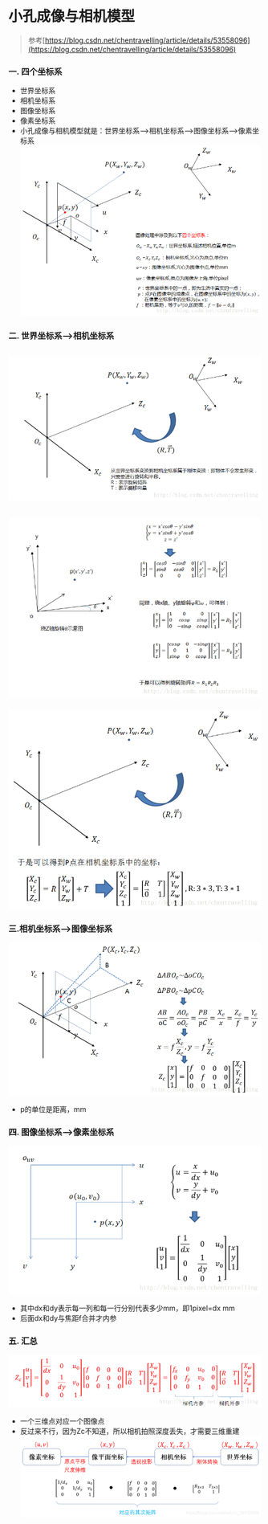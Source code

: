 # 小孔成像与相机模型
> 参考[https://blog.csdn.net/chentravelling/article/details/53558096](https://blog.csdn.net/chentravelling/article/details/53558096)

### 一. 四个坐标系
- 世界坐标系
- 相机坐标系
- 图像坐标系
- 像素坐标系
- 小孔成像与相机模型就是：世界坐标系-->相机坐标系-->图像坐标系-->像素坐标系
![](.images/08cdcbc4.png)

### 二. 世界坐标系-->相机坐标系
![](.images/4f6572c5.png)
---
![](.images/ca28e3bd.png)
---
![](.images/010a3efd.png)

### 三.相机坐标系-->图像坐标系
![](.images/113726a4.png)
- p的单位是距离，mm

### 四. 图像坐标系-->像素坐标系
![](.images/9d335b38.png)
- 其中dx和dy表示每一列和每一行分别代表多少mm，即1pixel=dx mm
- 后面dx和dy与焦距f合并才内参

### 五. 汇总
![](.images/88c4053d.png)
- 一个三维点对应一个图像点
- 反过来不行，因为Zc不知道，所以相机拍照深度丢失，才需要三维重建
![](.images/c577fc9a.png)